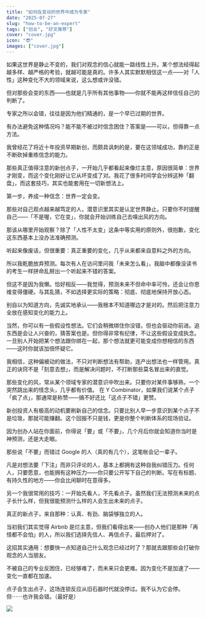 ```yaml
---
title: "如何在变动的世界中成为专家"
date: "2025-07-27"
slug: "how-to-be-an-expert"
tags: ["创业", "好文推荐"]
cover: "cover.jpg"
icon: "😎"
images: ["cover.jpg"]
---
```

如果这世界是静止不变的，我们对观念的信心就能一路线性上升。某个想法经得起越多样、越严格的考验，就越可能是真的。许多人其实默默相信这一点——对「人性」这种变化不大的领域来说，这么想或许没错。



但对那些会变的东西——也就是几乎所有其他事物——你就不能再这样信任自己的判断了。



专家之所以会错，往往是因为他们精通的，是一个早已过期的世界。



有办法避免这种情况吗？能不能不被过时信念困住？答案是——可以，但得靠一点方法。



我曾经花了将近十年投资早期新创，而颇具讽刺的是，要在这领域成功，靠的正是不断砍掉重练信念的能力。



那些真正值得注意的新创点子，一开始几乎都看起来像烂主意，原因很简单：世界才刚变，而这个变化刚好让它从坏变成了对。我花了很多时间学会分辨这种「翻盘」，而这套技巧，其实也能套用在一切新想法上。



第一步，养成一种信念：世界一定会变。



那些对自己观点越来越笃定的人，潜意识里其实是认定世界静止。只要你不时提醒自己——「不是喔，它在变」，你就会开始训练自己去嗅出风的方向。



那该从哪里开始观察？除了「人性不太变」这条中等实用的原则外，很抱歉，变化这东西基本上没办法准确预测。



听起来像废话，但很重要：真正重要的变化，几乎从来都来自意料之外的方向。



所以我乾脆放弃预测。每次有人在访问里问我「未来怎么看」，我脑中都像没读书的考生一样拼命乱掰出一个听起来不错的答案。



但这不是因为我懒。恰好相反——我觉得，预测未来不但命中率可怜，还会让你思维变得僵硬。与其乱猜，不如选择更实际的策略：彻底、彻底地保持开放心态。



别自以为知道方向，先诚实地承认——我根本不知道哪边才是对的。然后把注意力全放在感知变化的能力上。



当然，你可以有一些假设性想法。它们会稍微绑住你没错，但也会驱动你前进。追东西是会让人兴奋的，猜答案也是。但你得非常有纪律，不让这些假设变成执念。
一旦别人开始把某个想法跟你绑在一起，那个想法就更可能变成你想相信的东西——这时你就该加倍怀疑它。



我相信，这种偏被动的做法，不只对判断想法有帮助，连产出想法也一样管用。真正的诀窍不是「刻意去想」，而是解决问题时，不打断那些莫名冒出来的直觉。



那些变化的风，常从某个领域专家的潜意识中吹出来。只要你对某件事够熟，一个突然跳出来的怪念头，几乎都有价值。
在 Y Combinator，如果我们说某个点子「疯了点」，那通常是称赞——搞不好还比「这点子不错」更赞。



新创投资人有极高的动机要刷新自己的信念。只要比别人早一步意识到某个点子不是垃圾，那就可能赚翻。这个回报不只是钱，更是你整个判断体系的现场验证。



因为创办人站在你面前，你得说「要」或「不要」，几个月后你就会知道你当时是神预测，还是大走眼。



那些说「不要」而错过 Google 的人（真的有几个），这笔帐会记一辈子。



凡是对想法要「下注」而非只评论的人，基本上都拥有这种自我纠错压力。任何人，只要愿意，也能拥有这种压力——你只要公开写下自己的判断。写在有标题、有持久性的地方——你会比闲聊时在意得多。



另一个我很常用的技巧：一开始先看人，不先看点子。虽然我们无法预测未来的点子长什么样，但我很能预测什么样的人会生出未来的点子。



真正的新点子，来自那种：认真、有劲、脑袋够独立的人。



当初我们其实觉得 Airbnb 是烂主意，但我们看得出来——创办人他们是那种「再怪都不会怕」的人，所以我们选择先信人、再信点子，最后押对了。



这招其实通用：想要快一点知道自己什么观念已经过时了？那就去跟那些会打破你观念的人当朋友。



不被自己的专业反困住，已经够难了，而未来只会更难。因为变化不是加速了——变化一直都在加速。



点子会生出点子，这场连锁反应从旧石器时代就没停过。我不认为它会停。
但⋯⋯也许我会错。（最好是）




![](https://prod-files-secure.s3.us-west-2.amazonaws.com/112d0858-5090-4d34-a606-b75eb8d65fd2/46476355-9cf3-4e99-9b7a-3531bc426380/1000202064.png?X-Amz-Algorithm=AWS4-HMAC-SHA256&X-Amz-Content-Sha256=UNSIGNED-PAYLOAD&X-Amz-Credential=ASIAZI2LB4663MCMAOZ3%2F20250920%2Fus-west-2%2Fs3%2Faws4_request&X-Amz-Date=20250920T192302Z&X-Amz-Expires=3600&X-Amz-Security-Token=IQoJb3JpZ2luX2VjEHsaCXVzLXdlc3QtMiJHMEUCIQDbRflH0u%2FqJg2FNm2w3Pjrl9GjaF%2F3hNevAqbeR025ZQIgF%2Fk7E2LqTYoWoe253fGQZzlcUbOL4w88mG4Ezaw0FP8qiAQI9P%2F%2F%2F%2F%2F%2F%2F%2F%2F%2FARAAGgw2Mzc0MjMxODM4MDUiDN%2FnxT8vMiuZTb90BCrcA4I9nkuqLfTb0vcvJ%2BVLRzV33Mmc%2F%2FX0eVt48GIUI%2F8NAK%2FEupTWccQOpQ7uvC%2BKTPvFISbuXLt8LQMMhz1IWhiORfWI7EjPi334nAohysQTUvNt1sQPS8M5Z7wcXsSmuJBnGWeIyTultzmBnvitFMaJNeiai8ieuoJKjwHJQk5sry5YbA9L2UVTnoHTHo8ZyewS7Yz%2FVm%2BquBnIfad5Oyo57B10j2UyII0ktRS2jzNJjKdaAwBJW%2FF8VxSiiqk0Xli1Ob1sBVPBUGgFfXYgzckNfWMs02XB3BcGkkc0WPvHaznUXyjAWtemu%2BfnSe3qHly5N%2FHcFMkb0MrJekYfQdilQU%2FaqAi%2F2xqqCE1BoFJEyrDjIKaW8J%2BNhvb706kzqEm10H%2BCdnJZaHdlVrYGDntna21insvGgvGPfyVb9zqrSOA6fz9KNnXr9yqvYGS3BP3Wgx2WFsUIMcpcgseH%2B4sj33nJgO%2F5yIwgquzYYOAQrECdlU5BtZulQQDH2V5V5FiM7wxnytXEnHNHsLywEqq2WBhMrHJQlZCa43ImwqgGGyUEWjpNNqSGz2snZMeyxBH0jJQN5fAbrJnadO3WRRFoHx27vGjYruviPM%2FlF12HQsEpoUdTBZN2uLmwMKj3u8YGOqUB66YrOFBzuCoq2mwMFE8NmiKlpLSO1GGZNYGqBX1JS5DdrQLLmdw9%2FZPubkgoziaKp0TR6JwSzSJWJiyaJpHcemUfPfvlfttJ9Bddsz8oSsxkART0dwPga0Ik0DbApEWjlMvE9nninx3MB2IDkZvNpAubFr8x8FNh7PT%2BJ02Gyn6HRPLF9gk2n6rAA5MhNc4XXTlXjIDJHoNjrqEuUkPYGT2amoiY&X-Amz-Signature=b50d273ff88f2d1051b33b1dbea2a9dc56a4c652d5f7c79d23144ee8428e2feb&X-Amz-SignedHeaders=host&x-amz-checksum-mode=ENABLED&x-id=GetObject)

